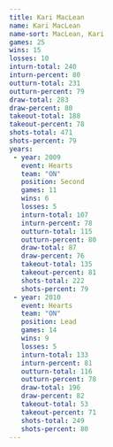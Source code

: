 ```yaml
---
title: Kari MacLean
name: Kari MacLean
name-sort: MacLean, Kari
games: 25
wins: 15
losses: 10
inturn-total: 240
inturn-percent: 80
outturn-total: 231
outturn-percent: 79
draw-total: 283
draw-percent: 80
takeout-total: 188
takeout-percent: 78
shots-total: 471
shots-percent: 79
years:
 - year: 2009
   event: Hearts
   team: "ON"
   position: Second
   games: 11
   wins: 6
   losses: 5
   inturn-total: 107
   inturn-percent: 78
   outturn-total: 115
   outturn-percent: 80
   draw-total: 87
   draw-percent: 76
   takeout-total: 135
   takeout-percent: 81
   shots-total: 222
   shots-percent: 79
 - year: 2010
   event: Hearts
   team: "ON"
   position: Lead
   games: 14
   wins: 9
   losses: 5
   inturn-total: 133
   inturn-percent: 81
   outturn-total: 116
   outturn-percent: 78
   draw-total: 196
   draw-percent: 82
   takeout-total: 53
   takeout-percent: 71
   shots-total: 249
   shots-percent: 80
---
```

